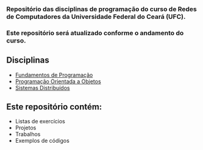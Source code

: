 ### Repositório das disciplinas de programação do curso de Redes de Computadores da Universidade Federal do Ceará (UFC). 
### Este repositório será atualizado conforme o andamento do curso.

## Disciplinas
- [Fundamentos de Programação](https://github.com/georgerrsv/UFC/tree/main/UFC/fup)
- [Programação Orientada a Objetos](https://github.com/georgerrsv/UFC/tree/main/UFC/poo)
- [Sistemas Distribuídos](https://github.com/georgerrsv/UFC/tree/main/UFC/sd)

## Este repositório contém:
- Listas de exercícios
- Projetos
- Trabalhos
- Exemplos de códigos
